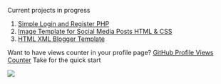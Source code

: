Current projects in progress  
1. [Simple Login and Register PHP](https://github.com/FilipKufalov/Simple_Login_And_Register_PHP)  
2. [Image Template for Social Media Posts HTML & CSS](https://github.com/FilipKufalov/Image-HTML-Template-Generator)  
3. [HTML XML Blogger Template](https://github.com/FilipKufalov/HTML-XML-Blogger-Template)

Want to have views counter in your profile page? [GitHub Profile Views Counter](https://github.com/antonkomarev/github-profile-views-counter) Take for the quick start

![](https://komarev.com/ghpvc/?username=FilipKufalov&style=for-the-badge)

<!--
**FilipKufalov/FilipKufalov** is a ✨ _special_ ✨ repository because its `README.md` (this file) appears on your GitHub profile.

Here are some ideas to get you started:

- 🔭 I’m currently working on ...
- 🌱 I’m currently learning ...
- 👯 I’m looking to collaborate on ...
- 🤔 I’m looking for help with ...
- 💬 Ask me about ...
- 📫 How to reach me: ...
- 😄 Pronouns: ...
- ⚡ Fun fact: ...
-->
